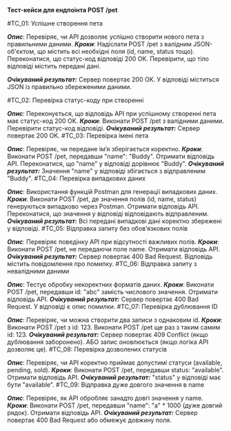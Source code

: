 **Тест-кейси для ендпоінта POST /pet**

#TC_01: Успішне створення пета

***Опис***: Перевіряє, чи API дозволяє успішно створити нового пета з правильними даними.
***Кроки***:
Надіслати POST /pet з валідним JSON-об'єктом, що містить всі необхідні поля (id, name, status тощо).
Переконатися, що статус-код відповіді 200 OK.
Перевірити, що тіло відповіді містить передані дані.

***Очікуваний результат:***
Сервер повертає 200 OK.
У відповіді міститься JSON із правильно збереженими даними.

#TC_02: Перевірка статус-коду при створенні

***Опис***: Переконується, що відповідь API при успішному створенні пета має статус-код 200 OK.
***Кроки***:
Виконати POST /pet з валідними даними.
Перевірити статус-код відповіді.
***Очікуваний результат:***
Сервер повертає 200 OK.
#TC_03: Перевірка імені пета

***Опис***: Перевіряє, чи передане ім’я зберігається коректно.
***Кроки***:
Виконати POST /pet, передавши "name": "Buddy".
Отримати відповідь API.
Переконатися, що "name" у відповіді дорівнює "Buddy".
***Очікуваний результат:***
Значення "name" у відповіді збігається з відправленим "Buddy".
#TC_04: Перевірка випадкових даних

***Опис***: Використання функцій Postman для генерації випадкових даних.
***Кроки***:
Виконати POST /pet, де значення полів (id, name, status) генеруються випадково через Postman.
Отримати відповідь API.
Переконатися, що значення у відповіді відповідають відправленим.
***Очікуваний результат:***
Всі передані випадкові дані коректно збережені у відповіді.
#TC_05: Відправка запиту без обов’язкових полів

***Опис***: Перевіряє поведінку API при відсутності важливих полів.
***Кроки***:
Виконати POST /pet, не передаючи поле name.
Отримати відповідь API.
***Очікуваний результат:***
Сервер повертає 400 Bad Request.
Відповідь містить повідомлення про помилку.
#TC_06: Відправка запиту з невалідними даними

***Опис***: Тестує обробку некоректних форматів даних.
***Кроки***:
Виконати POST /pet, передавши id: "abc" замість числового значення.
Отримати відповідь API.
***Очікуваний результат:***
Сервер повертає 400 Bad Request. У відповіді є опис помилки.
#TC_07: Перевірка дублювання ID

***Опис***: Перевіряє, чи можна створити два записи з однаковим id.
***Кроки***:
Виконати POST /pet з id: 123.
Виконати POST /pet ще раз з таким самим id: 123.
***Очікуваний результат:***
Сервер повертає 409 Conflict (якщо дублювання заборонено).
АБО запис оновлюється (якщо логіка API дозволяє це).
#TC_08: Перевірка дозволених статусів

***Опис***: Перевіряє, чи API коректно приймає допустимі статуси (available, pending, sold).
***Кроки***:
Виконати POST /pet, передавши status: "available".
Отримати відповідь API.
***Очікуваний результат:***
"status" у відповіді має бути "available".
#TC_09: Відправка дуже довгого значення в name

***Опис***: Перевіряє, як API обробляє занадто довгі значення у name.
***Кроки***:
Виконати POST /pet, передавши "name": "a" * 1000 (дуже довгий рядок).
Отримати відповідь API.
***Очікуваний результат:***
Сервер повертає 400 Bad Request або обмежує довжину поля.
